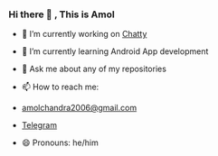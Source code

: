 ### Hi there 👋 , This is Amol



- 🔭 I’m currently working on [Chatty](https://github.com/1amol2/Chatty)
- 🌱 I’m currently learning Android App development 
- 💬 Ask me about any of my repositories
- 📫 How to reach me: 

- amolchandra2006@gmail.com
- [Telegram](https://t.me/amol_chandra)

- 😄 Pronouns: he/him

